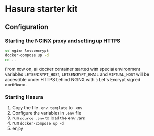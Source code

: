 # Hasura starter kit

## Configuration

### Starting the NGINX proxy and setting up HTTPS

```bash
cd nginx-letsencrypt
docker-compose up -d
cd ..
```

From now on, all docker container started with special environment variables `LETSENCRYPT_HOST`, `LETSENCRYPT_EMAIL` and `VIRTUAL_HOST` will be accessible under HTTPS behind NGINX with a Let's Encrypt signed certificate.

### Starting Hasura

1.  Copy the file `.env.template` to `.env`
2.  Configure the variables in `.env` file
3.  run `source .env` to load the env vars
4.  run `docker-compose up -d`
5.  enjoy

